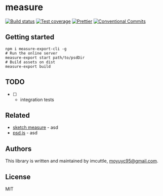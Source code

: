 # measure

[![Build status](https://img.shields.io/travis/imcuttle/measure/master.svg?style=flat-square)](https://travis-ci.org/imcuttle/measure)
[![Test coverage](https://img.shields.io/codecov/c/github/imcuttle/measure.svg?style=flat-square)](https://codecov.io/github/imcuttle/measure?branch=master)
[![Prettier](https://img.shields.io/badge/code_style-prettier-ff69b4.svg?style=flat-square)](https://prettier.io/)
[![Conventional Commits](https://img.shields.io/badge/Conventional%20Commits-1.0.0-yellow.svg)](https://conventionalcommits.org)

## Getting started

```
npm i measure-export-cli -g
# Run the online server
measure-export start path/to/psdDir
# Build assets on dist
measure-export build
```

## TODO

- [ ] - integration tests

## Related

- [sketch measure](2) - asd
- [psd.js](2) - asd

## Authors

This library is written and maintained by imcuttle, [moyuyc95@gmail.com](mailto:moyuyc95@gmail.com).

## License

MIT
